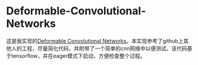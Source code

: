 # Deformable-Convolutional-Networks

这是我实现的[Deformable Convolutional Networks](https://arxiv.org/abs/1703.06211)。本实现参考了github上其他人的工程，尽量简化代码，并附带了一个简单的cnn网络中以便测试。该代码基于tensorflow，并在eager模式下启动，方便检查整个过程。